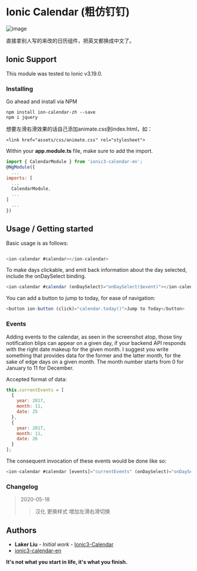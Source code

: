 # Ionic Calendar (粗仿钉钉)

![image](https://luoyuanli.com/content/uploads/2020/05/image-1589769483386.png)


直接拿别人写的来改的日历组件，把英文都换成中文了。

## Ionic Support

This module was tested to Ionic v3.19.0.

### Installing

Go ahead and install via NPM

```
npm install ion-calendar-zh --save
npm i jquery
```

想要左滑右滑效果的话自己添加animate.css到index.html，如：
```
<link href="assets/css/animate.css" rel="stylesheet">
```

Within your **app.module.ts** file, make sure to add the import.

```javascript
import { CalendarModule } from 'ionic3-calendar-en';
@NgModule({
  ...
imports: [
  ...
  CalendarModule,
  ...
]
  ...
})
```

## Usage / Getting started

Basic usage is as follows:

```javascript

<ion-calendar #calendar></ion-calendar>


```

To make days clickable, and emit back information about the day selected, include the onDaySelect binding.

```javascript
<ion-calendar #calendar (onDaySelect)="onDaySelect($event)"></ion-calendar>
```

You can add a button to jump to today, for ease of navigation:

```javascript
<button ion-button (click)="calendar.today()">Jump to Today</button>
```

### Events

Adding events to the calendar, as seen in the screenshot atop, those tiny notification blips can appear on a given day, if your backend API responds with the right date makeup for the given month. I suggest you write something that provides data for the former and the latter month, for the sake of edge days on a given month. The month number starts from 0 for January to 11 for December.

Accepted format of data:

```javascript
this.currentEvents = [
  {
    year: 2017,
    month: 11,
    date: 25
  },
  {
    year: 2017,
    month: 11,
    date: 26
  }
];
```

The consequent invocation of these events would be done like so:

```javascript
<ion-calendar #calendar [events]="currentEvents" (onDaySelect)="onDaySelect($event)" (onMonthSelect)="onMonthSelect($event)"></ion-calendar>
```

### Changelog

> 2020-05-18
>> 汉化
>> 更换样式
>> 增加左滑右滑切换

## Authors

* **Laker Liu** - *Initial work* - [Ionic3-Calendar](https://github.com/laker007/ionic3-calendar)
* [ionic3-calendar-en](https://github.com/gbrits/ionic-calendar)

**It's not what you start in life, it's what you finish.**


